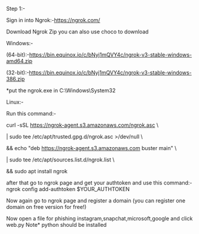 Step 1:-

Sign in into Ngrok:-https://ngrok.com/

Download Ngrok Zip you can also use choco to download

Windows:-

(64-bit):-https://bin.equinox.io/c/bNyj1mQVY4c/ngrok-v3-stable-windows-amd64.zip

(32-bit):-https://bin.equinox.io/c/bNyj1mQVY4c/ngrok-v3-stable-windows-386.zip

*put the ngrok.exe in C:\Windows\System32



Linux:- 

Run this command:-

curl -sSL https://ngrok-agent.s3.amazonaws.com/ngrok.asc \

  | sudo tee /etc/apt/trusted.gpg.d/ngrok.asc >/dev/null \
  
  && echo "deb https://ngrok-agent.s3.amazonaws.com buster main" \
  
  | sudo tee /etc/apt/sources.list.d/ngrok.list \
  
  && sudo apt install ngrok





after that go to ngrok page and get your authtoken and use this command:-
ngrok config add-authtoken $YOUR_AUTHTOKEN

Now again go to ngrok page and register a domain (you can register one domain on free version for free!)

Now open a file for phishing instagram,snapchat,microsoft,google and click web.py
Note*
python should be installed
